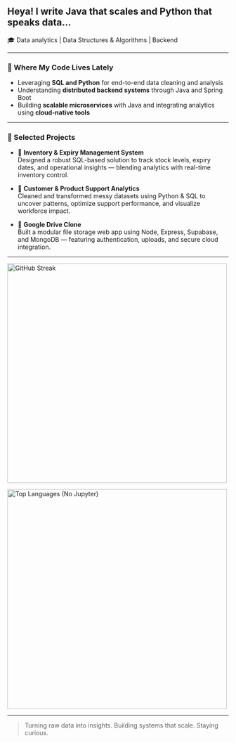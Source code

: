 ## Heya! I write Java that scales and Python that speaks data...

🎓 Data analytics | Data Structures & Algorithms | Backend  

---

### 🐝 Where My Code Lives Lately

- Leveraging **SQL and Python** for end-to-end data cleaning and analysis  
- Understanding **distributed backend systems** through Java and Spring Boot  
- Building **scalable microservices** with Java and integrating analytics using **cloud-native tools**

---

### 📁 Selected Projects

- 🔹 **Inventory & Expiry Management System**  
  Designed a robust SQL-based solution to track stock levels, expiry dates, and operational insights — blending analytics with real-time inventory control.

- 🔹 **Customer & Product Support Analytics**  
  Cleaned and transformed messy datasets using Python & SQL to uncover patterns, optimize support performance, and visualize workforce impact.

- 🔹 **Google Drive Clone**  
  Built a modular file storage web app using Node, Express, Supabase, and MongoDB — featuring authentication, uploads, and secure cloud integration.

---

<img 
  src="https://nirzak-streak-stats.vercel.app/?user=yashveerdalal&theme=apprentice&hide_border=false" 
  width="500" 
  alt="GitHub Streak"
/>

<img 
  src="https://github-readme-stats.vercel.app/api/top-langs/?username=yashveerdalal&theme=apprentice&hide_border=false&hide_title=true&langs_count=10&hide=jupyter%20notebook" 
  width="500" 
  alt="Top Languages (No Jupyter)"
/>

---

> Turning raw data into insights. Building systems that scale. Staying curious.
